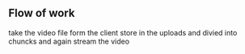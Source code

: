 ## Flow of work
take the video file form the client 
store in the uploads and divied into chuncks and again stream the video

